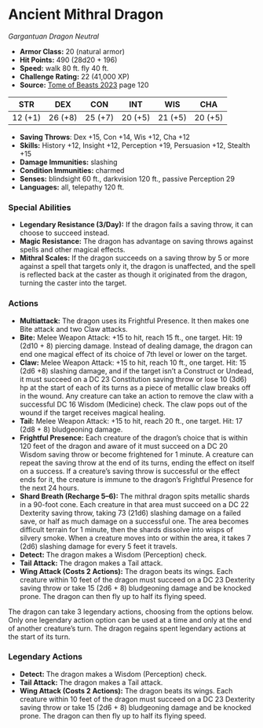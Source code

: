 # Ancient Mithral Dragon

*Gargantuan* *Dragon* *Neutral*

- **Armor Class:** 20 (natural armor)
- **Hit Points:** 490 (28d20 + 196)
- **Speed:** walk 80 ft. fly 40 ft.
- **Challenge Rating:** 22 (41,000 XP)
- **Source:** [Tome of Beasts 2023](https://koboldpress.com/kpstore/product/tome-of-beasts-1-2023-edition/) page 120

| STR | DEX | CON | INT | WIS | CHA |
| --- | --- | --- | --- | --- | --- |
| 12 (+1) | 26 (+8) | 25 (+7) | 20 (+5) | 21 (+5) | 20 (+5) |

- **Saving Throws**: Dex +15, Con +14, Wis +12, Cha +12
- **Skills:** History +12, Insight +12, Perception +19, Persuasion +12, Stealth +15
- **Damage Immunities:** slashing
- **Condition Immunities:** charmed
- **Senses:** blindsight 60 ft., darkvision 120 ft., passive Perception 29
- **Languages:** all, telepathy 120 ft.
### Special Abilities
- **Legendary Resistance (3/Day):** If the dragon fails a saving throw, it can choose to succeed instead.
- **Magic Resistance:** The dragon has advantage on saving throws against spells and other magical effects.
- **Mithral Scales:** If the dragon succeeds on a saving throw by 5 or more against a spell that targets only it, the dragon is unaffected, and the spell is reflected back at the caster as though it originated from the dragon, turning the caster into the target.
### Actions
- **Multiattack:** The dragon uses its Frightful Presence. It then makes one Bite attack and two Claw attacks.
- **Bite:** Melee Weapon Attack: +15 to hit, reach 15 ft., one target. Hit: 19 (2d10 + 8) piercing damage. Instead of dealing damage, the dragon can end one magical effect of its choice of 7th level or lower on the target.
- **Claw:** Melee Weapon Attack: +15 to hit, reach 10 ft., one target. Hit: 15 (2d6 +8) slashing damage, and if the target isn’t a Construct or Undead, it must succeed on a DC 23 Constitution saving throw or lose 10 (3d6) hp at the start of each of its turns as a piece of metallic claw breaks off in the wound. Any creature can take an action to remove the claw with a successful DC 16 Wisdom (Medicine) check. The claw pops out of the wound if the target receives magical healing.
- **Tail:** Melee Weapon Attack: +15 to hit, reach 20 ft., one target. Hit: 17 (2d8 + 8) bludgeoning damage.
- **Frightful Presence:** Each creature of the dragon’s choice that is within 120 feet of the dragon and aware of it must succeed on a DC 20 Wisdom saving throw or become frightened for 1 minute. A creature can repeat the saving throw at the end of its turns, ending the effect on itself on a success. If a creature’s saving throw is successful or the effect ends for it, the creature is immune to the dragon’s Frightful Presence for the next 24 hours.
- **Shard Breath (Recharge 5–6):** The mithral dragon spits metallic shards in a 90-foot cone. Each creature in that area must succeed on a DC 22 Dexterity saving throw, taking 73 (21d6) slashing damage on a failed save, or half as much damage on a successful one. The area becomes difficult terrain for 1 minute, then the shards dissolve into wisps of silvery smoke. When a creature moves into or within the area, it takes 7 (2d6) slashing damage for every 5 feet it travels.
- **Detect:** The dragon makes a Wisdom (Perception) check.
- **Tail Attack:** The dragon makes a Tail attack.
- **Wing Attack (Costs 2 Actions):** The dragon beats its wings. Each creature within 10 feet of the dragon must succeed on a DC 23 Dexterity saving throw or take 15 (2d6 + 8) bludgeoning damage and be knocked prone. The dragon can then fly up to half its flying speed.

The dragon can take 3 legendary actions, choosing from the options below. Only one legendary action option can be used at a time and only at the end of another creature’s turn. The dragon regains spent legendary actions at the start of its turn.
### Legendary Actions
- **Detect:** The dragon makes a Wisdom (Perception) check.
- **Tail Attack:** The dragon makes a Tail attack.
- **Wing Attack (Costs 2 Actions):** The dragon beats its wings. Each creature within 10 feet of the dragon must succeed on a DC 23 Dexterity saving throw or take 15 (2d6 + 8) bludgeoning damage and be knocked prone. The dragon can then fly up to half its flying speed.
